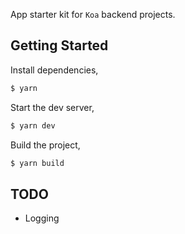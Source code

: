 App starter kit for `Koa` backend projects.

## Getting Started

Install dependencies,

```bash
$ yarn
```

Start the dev server,

```bash
$ yarn dev
```

Build the project,

```bash
$ yarn build
```

## TODO

- Logging

